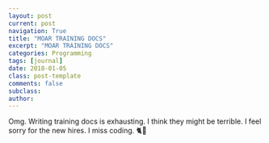 ```yaml
---
layout: post
current: post
navigation: True
title: "MOAR TRAINING DOCS"
excerpt: "MOAR TRAINING DOCS"
categories: Programming
tags: [journal]
date: 2018-01-05
class: post-template
comments: false
subclass:
author:
---
```


Omg. Writing training docs is exhausting. I think they might be terrible. I feel sorry for the new hires. I miss coding. 🐈💨